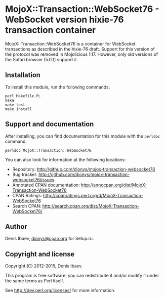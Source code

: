# MojoX::Transaction::WebSocket76 - WebSocket version hixie-76 transaction container

MojoX::Transaction::WebSocket76 is a container for WebSocket transactions as
described in the hixie-76 draft. Support for this version of the protocol was
removed in Mojolicious 1.17. However, only old versions of the Safari browser
(5.0.1) support it.

## Installation

To install this module, run the following commands:

    perl Makefile.PL
    make
    make test
    make install

## Support and documentation

After installing, you can find documentation for this module with the
`perldoc` command.

    perldoc MojoX::Transaction::WebSocket76

You can also look for information at the following locations:

 - Repository:
        http://github.com/dionys/mojox-transaction-websocket76
 - Bug tracker:
        http://github.com/dionys/mojox-transaction-websocket76/issues
 - Annotated CPAN documentation:
        http://annocpan.org/dist/MojoX-Transaction-WebSocket76
 - CPAN Ratings:
        http://cpanratings.perl.org/d/MojoX-Transaction-WebSocket76
 - Search CPAN:
        http://search.cpan.org/dist/MojoX-Transaction-WebSocket76/

## Author

Denis Ibaev, dionys@cpan.org for Setup.ru.

## Copyright and license

Copyright (C) 2012-2015, Denis Ibaev.

This program is free software; you can redistribute it and/or modify it under
the same terms as Perl itself.

See http://dev.perl.org/licenses/ for more information.
